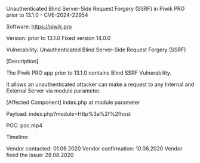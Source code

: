 Unauthenticated Blind Server-Side Request Forgery (SSRF) in Piwik PRO prior to 13.1.0 - CVE-2024-22954

Software: https://piwik.pro

Version: prior to 13.1.0
Fixed version 14.0.0

Vulnerability: Unauthenticated Blind Server-Side Request Forgery (SSRF)

[Description]

The Piwik PRO app prior to 13.1.0 contains Blind SSRF Vulnerability.

It allows an unauthenticated attacker can make a request to any Internal and External Server via module parameter.

[Affected Component]
index.php at module parameter

Payload:
index.php?module=Http%3a%2f%2fhost

POC: poc.mp4

Timeline:

Vendor contacted: 01.06.2020 Vendor confirmation: 10.06.2020 Vendor fixed the issue: 28.08.2020
